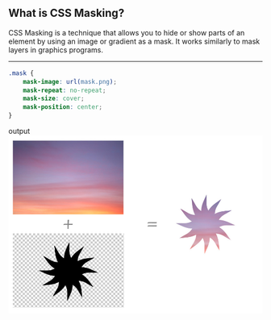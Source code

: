 ## What is CSS Masking?

CSS Masking is a technique that allows you to hide or show parts of an element by using an image or gradient as a mask. It works similarly to mask layers in graphics programs.

---

```css
.mask {
    mask-image: url(mask.png);
    mask-repeat: no-repeat;
    mask-size: cover;
    mask-position: center;
}
```

output
![css-masking](../img/output-css-masking.jpg)